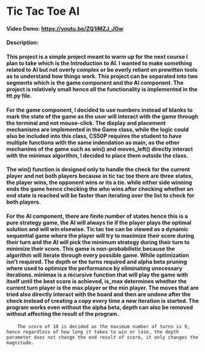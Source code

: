 # Tic Tac Toe AI
#### Video Demo:  https://youtu.be/ZQ1iMZJ_JGw
#### Description:
####        This project is a simple project meant to warm up for the next course I plan to take which is the Introduction to AI. I wanted to make something related to AI but not overly complex or be overly reliant on prewitten tools as to understand how things work. This project can be separated into two segments which is the game component and the AI component. The project is relatively small hence all the functionality is implemented in the ttt.py file.

####        For the game component, I decided to use numbers instead of blanks to mark the state of the game as the user will interact with the game through the terminal and not mouse-click. The display and placement mechanisms are implemented in the Game class, while the logic could also be included into this class, CS50P requires the student to have multiple functions with the same indendation as main, as the other mechanims of the game such as win() and moves_left() directly interact with the minimax algorithm, I decided to place them outside the class. 
####        The win() function is designed only to handle the check for the current player and not both players because in tic tac toe there are three states, the player wins, the opponent wins or its a tie. while either side winning ends the game hence checking the who wins after checking whether an end state is reached will be faster than iterating over the list to check for both players.

####       For the AI component, there are finite number of states hence this is a pure strategy game, the AI will always tie if the player plays the optimal solution and will win elsewise. Tic tac toe can be viewed as a dynamic sequential game where the player will try to maximize their score during their turn and the AI will pick the minimum strategy during their turn to minimize their score. This game is non-probabilistic because the algorithm will iterate through every possible game. While optimization isn't required. The depth or the turns required and alpha beta pruning where used to optimize the performance by eliminating unecessary iterations. minimax is a recursive function that will play the game with itself until the best score is achieved, is_max determines whether the current turn player is the max player or the min player. The moves that are tried also directly interact with the board and then are undone after the check instead of creating a copy every time a new iteration is started. The program works even without the alpha beta, depth can also be removed without affecting the result of the program.

        The score of 10 is decided as the maximum number of turns is 9, hence regardless of how long it takes to win or lose, the depth parameter does not change the end result of score, it only changes the magnitude.

